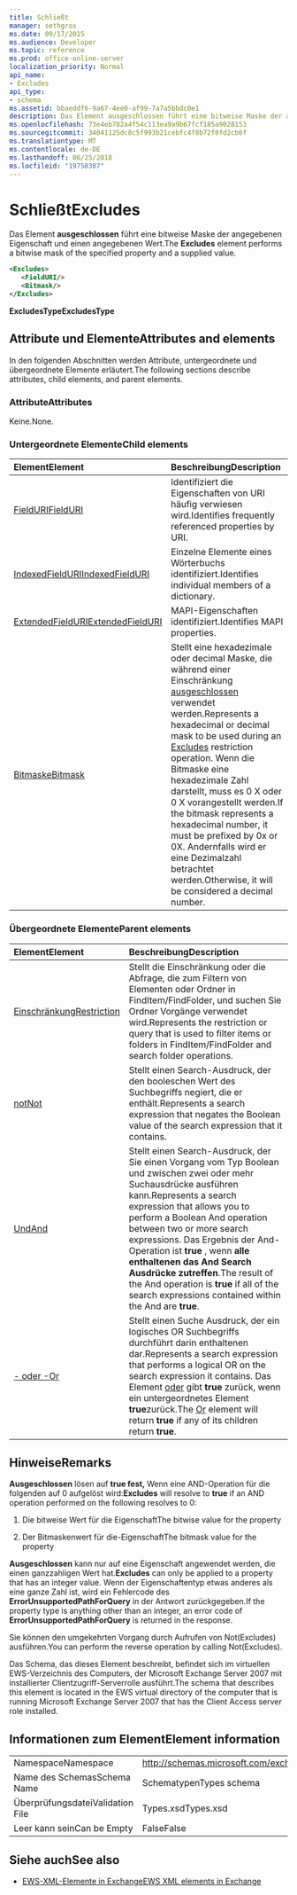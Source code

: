 ```yaml
---
title: Schließt
manager: sethgros
ms.date: 09/17/2015
ms.audience: Developer
ms.topic: reference
ms.prod: office-online-server
localization_priority: Normal
api_name:
- Excludes
api_type:
- schema
ms.assetid: bbaeddf6-9a67-4ee0-af99-7a7a5bbdc0e1
description: Das Element ausgeschlossen führt eine bitweise Maske der angegebenen Eigenschaft und einen angegebenen Wert.
ms.openlocfilehash: 73e4eb782a4f54c113ea9a9b67fcf185a9028153
ms.sourcegitcommit: 34041125dc8c5f993b21cebfc4f8b72f0fd2cb6f
ms.translationtype: MT
ms.contentlocale: de-DE
ms.lasthandoff: 06/25/2018
ms.locfileid: "19758307"
---
```

# <a name="excludes"></a><span data-ttu-id="37f84-103">Schließt</span><span class="sxs-lookup"><span data-stu-id="37f84-103">Excludes</span></span>

<span data-ttu-id="37f84-104">Das Element **ausgeschlossen** führt eine bitweise Maske der angegebenen Eigenschaft und einen angegebenen Wert.</span><span class="sxs-lookup"><span data-stu-id="37f84-104">The **Excludes** element performs a bitwise mask of the specified property and a supplied value.</span></span> 
  
```xml
<Excludes>
   <FieldURI/>
   <Bitmask/>
</Excludes>
```

 <span data-ttu-id="37f84-105">**ExcludesType**</span><span class="sxs-lookup"><span data-stu-id="37f84-105">**ExcludesType**</span></span>
## <a name="attributes-and-elements"></a><span data-ttu-id="37f84-106">Attribute und Elemente</span><span class="sxs-lookup"><span data-stu-id="37f84-106">Attributes and elements</span></span>

<span data-ttu-id="37f84-107">In den folgenden Abschnitten werden Attribute, untergeordnete und übergeordnete Elemente erläutert.</span><span class="sxs-lookup"><span data-stu-id="37f84-107">The following sections describe attributes, child elements, and parent elements.</span></span>
  
### <a name="attributes"></a><span data-ttu-id="37f84-108">Attribute</span><span class="sxs-lookup"><span data-stu-id="37f84-108">Attributes</span></span>

<span data-ttu-id="37f84-109">Keine.</span><span class="sxs-lookup"><span data-stu-id="37f84-109">None.</span></span>
  
### <a name="child-elements"></a><span data-ttu-id="37f84-110">Untergeordnete Elemente</span><span class="sxs-lookup"><span data-stu-id="37f84-110">Child elements</span></span>

|<span data-ttu-id="37f84-111">**Element**</span><span class="sxs-lookup"><span data-stu-id="37f84-111">**Element**</span></span>|<span data-ttu-id="37f84-112">**Beschreibung**</span><span class="sxs-lookup"><span data-stu-id="37f84-112">**Description**</span></span>|
|:-----|:-----|
|[<span data-ttu-id="37f84-113">FieldURI</span><span class="sxs-lookup"><span data-stu-id="37f84-113">FieldURI</span></span>](fielduri.md) <br/> |<span data-ttu-id="37f84-114">Identifiziert die Eigenschaften von URI häufig verwiesen wird.</span><span class="sxs-lookup"><span data-stu-id="37f84-114">Identifies frequently referenced properties by URI.</span></span>  <br/> |
|[<span data-ttu-id="37f84-115">IndexedFieldURI</span><span class="sxs-lookup"><span data-stu-id="37f84-115">IndexedFieldURI</span></span>](indexedfielduri.md) <br/> |<span data-ttu-id="37f84-116">Einzelne Elemente eines Wörterbuchs identifiziert.</span><span class="sxs-lookup"><span data-stu-id="37f84-116">Identifies individual members of a dictionary.</span></span>  <br/> |
|[<span data-ttu-id="37f84-117">ExtendedFieldURI</span><span class="sxs-lookup"><span data-stu-id="37f84-117">ExtendedFieldURI</span></span>](extendedfielduri.md) <br/> |<span data-ttu-id="37f84-118">MAPI-Eigenschaften identifiziert.</span><span class="sxs-lookup"><span data-stu-id="37f84-118">Identifies MAPI properties.</span></span>  <br/> |
|[<span data-ttu-id="37f84-119">Bitmaske</span><span class="sxs-lookup"><span data-stu-id="37f84-119">Bitmask</span></span>](bitmask.md) <br/> |<span data-ttu-id="37f84-120">Stellt eine hexadezimale oder decimal Maske, die während einer Einschränkung [ausgeschlossen](excludes.md) verwendet werden.</span><span class="sxs-lookup"><span data-stu-id="37f84-120">Represents a hexadecimal or decimal mask to be used during an [Excludes](excludes.md) restriction operation.</span></span> <span data-ttu-id="37f84-121">Wenn die Bitmaske eine hexadezimale Zahl darstellt, muss es 0 X oder 0 X vorangestellt werden.</span><span class="sxs-lookup"><span data-stu-id="37f84-121">If the bitmask represents a hexadecimal number, it must be prefixed by 0x or 0X.</span></span> <span data-ttu-id="37f84-122">Andernfalls wird er eine Dezimalzahl betrachtet werden.</span><span class="sxs-lookup"><span data-stu-id="37f84-122">Otherwise, it will be considered a decimal number.</span></span>  <br/> |
   
### <a name="parent-elements"></a><span data-ttu-id="37f84-123">Übergeordnete Elemente</span><span class="sxs-lookup"><span data-stu-id="37f84-123">Parent elements</span></span>

|<span data-ttu-id="37f84-124">**Element**</span><span class="sxs-lookup"><span data-stu-id="37f84-124">**Element**</span></span>|<span data-ttu-id="37f84-125">**Beschreibung**</span><span class="sxs-lookup"><span data-stu-id="37f84-125">**Description**</span></span>|
|:-----|:-----|
|[<span data-ttu-id="37f84-126">Einschränkung</span><span class="sxs-lookup"><span data-stu-id="37f84-126">Restriction</span></span>](restriction.md) <br/> |<span data-ttu-id="37f84-127">Stellt die Einschränkung oder die Abfrage, die zum Filtern von Elementen oder Ordner in FindItem/FindFolder, und suchen Sie Ordner Vorgänge verwendet wird.</span><span class="sxs-lookup"><span data-stu-id="37f84-127">Represents the restriction or query that is used to filter items or folders in FindItem/FindFolder and search folder operations.</span></span>  <br/> |
|[<span data-ttu-id="37f84-128">not</span><span class="sxs-lookup"><span data-stu-id="37f84-128">Not</span></span>](not.md) <br/> |<span data-ttu-id="37f84-129">Stellt einen Search-Ausdruck, der den booleschen Wert des Suchbegriffs negiert, die er enthält.</span><span class="sxs-lookup"><span data-stu-id="37f84-129">Represents a search expression that negates the Boolean value of the search expression that it contains.</span></span>  <br/> |
|[<span data-ttu-id="37f84-130">Und</span><span class="sxs-lookup"><span data-stu-id="37f84-130">And</span></span>](and.md) <br/> |<span data-ttu-id="37f84-131">Stellt einen Search-Ausdruck, der Sie einen Vorgang vom Typ Boolean und zwischen zwei oder mehr Suchausdrücke ausführen kann.</span><span class="sxs-lookup"><span data-stu-id="37f84-131">Represents a search expression that allows you to perform a Boolean And operation between two or more search expressions.</span></span> <span data-ttu-id="37f84-132">Das Ergebnis der And-Operation ist **true** , wenn **alle enthaltenen das And Search Ausdrücke zutreffen**.</span><span class="sxs-lookup"><span data-stu-id="37f84-132">The result of the And operation is **true** if all of the search expressions contained within the And are **true**.</span></span>  <br/> |
|[<span data-ttu-id="37f84-133">- oder -</span><span class="sxs-lookup"><span data-stu-id="37f84-133">Or</span></span>](or.md) <br/> |<span data-ttu-id="37f84-134">Stellt einen Suche Ausdruck, der ein logisches OR Suchbegriffs durchführt darin enthaltenen dar.</span><span class="sxs-lookup"><span data-stu-id="37f84-134">Represents a search expression that performs a logical OR on the search expression it contains.</span></span> <span data-ttu-id="37f84-135">Das Element [oder](or.md) gibt **true** zurück, wenn ein untergeordnetes Element **true**zurück.</span><span class="sxs-lookup"><span data-stu-id="37f84-135">The [Or](or.md) element will return **true** if any of its children return **true**.</span></span>  <br/> |
   
## <a name="remarks"></a><span data-ttu-id="37f84-136">Hinweise</span><span class="sxs-lookup"><span data-stu-id="37f84-136">Remarks</span></span>

 <span data-ttu-id="37f84-137">**Ausgeschlossen** lösen auf **true fest,** Wenn eine AND-Operation für die folgenden auf 0 aufgelöst wird:</span><span class="sxs-lookup"><span data-stu-id="37f84-137">**Excludes** will resolve to **true** if an AND operation performed on the following resolves to 0:</span></span> 
  
1. <span data-ttu-id="37f84-138">Die bitweise Wert für die Eigenschaft</span><span class="sxs-lookup"><span data-stu-id="37f84-138">The bitwise value for the property</span></span>
    
2. <span data-ttu-id="37f84-139">Der Bitmaskenwert für die-Eigenschaft</span><span class="sxs-lookup"><span data-stu-id="37f84-139">The bitmask value for the property</span></span>
    
 <span data-ttu-id="37f84-140">**Ausgeschlossen** kann nur auf eine Eigenschaft angewendet werden, die einen ganzzahligen Wert hat.</span><span class="sxs-lookup"><span data-stu-id="37f84-140">**Excludes** can only be applied to a property that has an integer value.</span></span> <span data-ttu-id="37f84-141">Wenn der Eigenschaftentyp etwas anderes als eine ganze Zahl ist, wird ein Fehlercode des **ErrorUnsupportedPathForQuery** in der Antwort zurückgegeben.</span><span class="sxs-lookup"><span data-stu-id="37f84-141">If the property type is anything other than an integer, an error code of **ErrorUnsupportedPathForQuery** is returned in the response.</span></span> 
  
<span data-ttu-id="37f84-142">Sie können den umgekehrten Vorgang durch Aufrufen von Not(Excludes) ausführen.</span><span class="sxs-lookup"><span data-stu-id="37f84-142">You can perform the reverse operation by calling Not(Excludes).</span></span>
  
<span data-ttu-id="37f84-143">Das Schema, das dieses Element beschreibt, befindet sich im virtuellen EWS-Verzeichnis des Computers, der Microsoft Exchange Server 2007 mit installierter Clientzugriff-Serverrolle ausführt.</span><span class="sxs-lookup"><span data-stu-id="37f84-143">The schema that describes this element is located in the EWS virtual directory of the computer that is running Microsoft Exchange Server 2007 that has the Client Access server role installed.</span></span>
  
## <a name="element-information"></a><span data-ttu-id="37f84-144">Informationen zum Element</span><span class="sxs-lookup"><span data-stu-id="37f84-144">Element information</span></span>

|||
|:-----|:-----|
|<span data-ttu-id="37f84-145">Namespace</span><span class="sxs-lookup"><span data-stu-id="37f84-145">Namespace</span></span>  <br/> |http://schemas.microsoft.com/exchange/services/2006/types  <br/> |
|<span data-ttu-id="37f84-146">Name des Schemas</span><span class="sxs-lookup"><span data-stu-id="37f84-146">Schema Name</span></span>  <br/> |<span data-ttu-id="37f84-147">Schematypen</span><span class="sxs-lookup"><span data-stu-id="37f84-147">Types schema</span></span>  <br/> |
|<span data-ttu-id="37f84-148">Überprüfungsdatei</span><span class="sxs-lookup"><span data-stu-id="37f84-148">Validation File</span></span>  <br/> |<span data-ttu-id="37f84-149">Types.xsd</span><span class="sxs-lookup"><span data-stu-id="37f84-149">Types.xsd</span></span>  <br/> |
|<span data-ttu-id="37f84-150">Leer kann sein</span><span class="sxs-lookup"><span data-stu-id="37f84-150">Can be Empty</span></span>  <br/> |<span data-ttu-id="37f84-151">False</span><span class="sxs-lookup"><span data-stu-id="37f84-151">False</span></span>  <br/> |
   
## <a name="see-also"></a><span data-ttu-id="37f84-152">Siehe auch</span><span class="sxs-lookup"><span data-stu-id="37f84-152">See also</span></span>



- [<span data-ttu-id="37f84-153">EWS-XML-Elemente in Exchange</span><span class="sxs-lookup"><span data-stu-id="37f84-153">EWS XML elements in Exchange</span></span>](ews-xml-elements-in-exchange.md)

